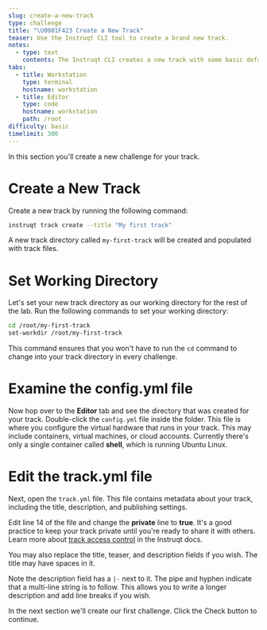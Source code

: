 ```yaml
---
slug: create-a-new-track
type: challenge
title: "\U0001F423 Create a New Track"
teaser: Use the Instruqt CLI tool to create a brand new track.
notes:
  - type: text
    contents: The Instruqt CLI creates a new track with some basic defaults. You can edit any of these settings once the track is created.
tabs:
  - title: Workstation
    type: terminal
    hostname: workstation
  - title: Editor
    type: code
    hostname: workstation
    path: /root
difficulty: basic
timelimit: 300
---
```

<style type="text/css" rel="stylesheet">
hr.cyan { background-color: cyan; color: cyan; height: 2px; margin-bottom: -10px; }
h2.cyan { color: cyan; }
</style>In this section you'll create a new challenge for your track.

Create a New Track
==================

Create a new track by running the following command:

```bash
instruqt track create --title "My first track"
```

A new track directory called `my-first-track` will be created and populated with track files.

Set Working Directory
=====================

Let's set your new track directory as our working directory for the rest of the lab. Run the following commands to set your working directory:

```bash
cd /root/my-first-track
set-workdir /root/my-first-track
```

This command ensures that you won't have to run the `cd` command to change into your track directory in every challenge.

Examine the config.yml file
===========================

Now hop over to the **Editor** tab and see the directory that was created for your track. Double-click the `config.yml` file inside the folder. This file is where you configure the virtual hardware that runs in your track. This may include containers, virtual machines, or cloud accounts. Currently there's only a single container called **shell**, which is running Ubuntu Linux.

Edit the track.yml file
=======================

Next, open the `track.yml` file. This file contains metadata about your track, including the title, description, and publishing settings.

Edit line 14 of the file and change the **private** line to **true**. It's a good practice to keep your track private until you're ready to share it with others. Learn more about [track access control](https://docs.instruqt.com/reference/roles-and-permissions#track-access-control) in the Instruqt docs.

You may also replace the title, teaser, and description fields if you wish. The title may have spaces in it.

Note the description field has a `|-` next to it. The pipe and hyphen indicate that a multi-line string is to follow. This allows you to write a longer description and add line breaks if you wish.

In the next section we'll create our first challenge. Click the Check button to continue.